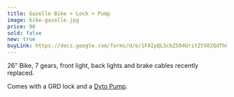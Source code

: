 ```yaml
---
title: Gazelle Bike + Lock + Pump
image: bike-gazelle.jpg
price: 90
sold: false
new: true
buyLink: https://docs.google.com/forms/d/e/1FAIpQLScbZ504UritZtV82QdfhQuVMZgGHU2o9nqQIv8dhNlFesLBEw/viewform?entry.1902462749=Gazelle+Bike
---
```


26" Bike, 7 gears, front light, back lights and brake cables recently replaced.

Comes with a GRD lock and a [Dyto Pump](https://www.bol.com/nl/p/dyto-hogedruk-fietspomp-alle-ventielen-160-psi-11-bar-zilver/9200000016502184/).